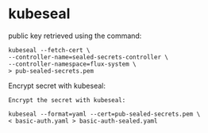 # kubeseal

public key retrieved using the command:

```
kubeseal --fetch-cert \
--controller-name=sealed-secrets-controller \
--controller-namespace=flux-system \
> pub-sealed-secrets.pem
```

Encrypt secret with kubeseal:

```
Encrypt the secret with kubeseal:

kubeseal --format=yaml --cert=pub-sealed-secrets.pem \
< basic-auth.yaml > basic-auth-sealed.yaml
```
